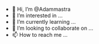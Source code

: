 - 👋 Hi, I’m @Adammastra
- 👀 I’m interested in ...
- 🌱 I’m currently learning ...
- 💞️ I’m looking to collaborate on ...
- 📫 How to reach me ...

<!---
Adammastra/Adammastra is a ✨ special ✨ repository because its `README.md` (this file) appears on your GitHub profile.
You can click the Preview link to take a look at your changes.
--->
